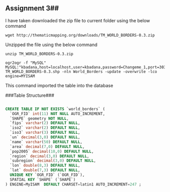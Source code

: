 ## Assignment 3##

I have taken downloaded the zip file to current folder using the below command

```
wget http://thematicmapping.org/downloads/TM_WORLD_BORDERS-0.3.zip
```
Unzipped the file using the below command
```
unzip TM_WORLD_BORDERS-0.3.zip
```

```
ogr2ogr -f "MySQL" MySQL:"kbadana,host=localhost,user=kbadana,password=Changeme_1,port=3036" TM_WORLD_BORDERS-0.3.shp -nln World_Borders -update -overwrite -lco engine=MYISAM
```

This command imported the table into the database

###Table Structure###

``` SQL

CREATE TABLE IF NOT EXISTS `world_borders` (
  `OGR_FID` int(11) NOT NULL AUTO_INCREMENT,
  `SHAPE` geometry NOT NULL,
  `fips` varchar(2) DEFAULT NULL,
  `iso2` varchar(2) DEFAULT NULL,
  `iso3` varchar(3) DEFAULT NULL,
  `un` decimal(3,0) DEFAULT NULL,
  `name` varchar(50) DEFAULT NULL,
  `area` decimal(7,0) DEFAULT NULL,
  `pop2005` decimal(10,0) DEFAULT NULL,
  `region` decimal(3,0) DEFAULT NULL,
  `subregion` decimal(3,0) DEFAULT NULL,
  `lon` double(8,3) DEFAULT NULL,
  `lat` double(7,3) DEFAULT NULL,
  UNIQUE KEY `OGR_FID` (`OGR_FID`),
  SPATIAL KEY `SHAPE` (`SHAPE`)
) ENGINE=MyISAM  DEFAULT CHARSET=latin1 AUTO_INCREMENT=247 ;


```
